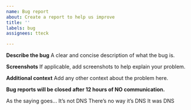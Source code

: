 ```yaml
---
name: Bug report
about: Create a report to help us improve
title: ''
labels: bug
assignees: tteck

---
```


**Describe the bug**
A clear and concise description of what the bug is.

**Screenshots**
If applicable, add screenshots to help explain your problem.

**Additional context**
Add any other context about the problem here.

**Bug reports will be closed after 12 hours of NO communication.**

As the saying goes...
It’s not DNS
There’s no way it’s DNS
It was DNS
